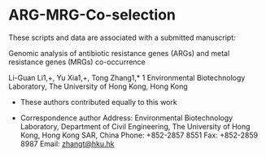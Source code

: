 # ARG-MRG-Co-selection

These scripts and data are associated with a submitted manuscript:

Genomic analysis of antibiotic resistance genes (ARGs) and metal resistance genes (MRGs) co-occurrence

Li-Guan Li1,+, Yu Xia1,+, Tong Zhang1,*
1 Environmental Biotechnology Laboratory, The University of Hong Kong, Hong Kong
+ These authors contributed equally to this work
* Correspondence author
Address: Environmental Biotechnology Laboratory, Department of Civil Engineering, The University of Hong Kong, Hong Kong SAR, China 
Phone: +852-2857 8551
Fax: +852-2859 8987
Email: zhangt@hku.hk
